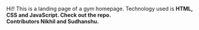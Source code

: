 Hi!! This is a landing page of a gym homepage. Technology used is <strong>HTML<strong>, <strong>CSS<strong> and <strong>JavaScript<strong>. Check out the repo.
<br>
Contributors <strong>Nikhil<strong> and <strong>Sudhanshu<strong>.
